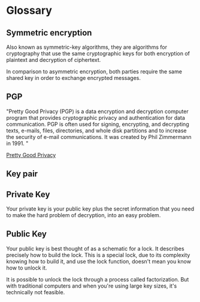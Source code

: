 # Glossary

## Symmetric encryption

Also known as symmetric-key algorithms, they are algorithms for cryptography that use the same cryptographic keys for both encryption of plaintext and decryption of ciphertext.

In comparison to asymmetric encryption, both parties require the same shared key in order to exchange encrypted messages.

## PGP


"Pretty Good Privacy (PGP) is a data encryption and decryption computer program that provides cryptographic privacy and authentication for data communication. PGP is often used for signing, encrypting, and decrypting texts, e-mails, files, directories, and whole disk partitions and to increase the security of e-mail communications. It was created by Phil Zimmermann in 1991. "

[Pretty Good Privacy](https://en.wikipedia.org/Pretty_Good_Privacy)

## Key pair



## Private Key

Your private key is your public key plus the secret information that you need to make the hard problem of decryption, into an easy problem.


## Public Key

Your public key is best thought of as a schematic for a lock. It describes precisely how to build the lock. This is a special lock, due to its complexity knowing how to build it, and use the lock function, doesn't mean you know how to unlock it.

It is possible to unlock the lock through a process called factorization. But with traditional computers and when you're using large key sizes, it's technically not feasible.
